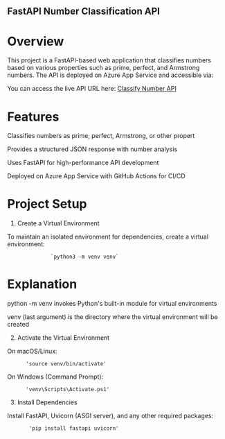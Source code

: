 ## FastAPI Number Classification API

# Overview

This project is a FastAPI-based web application that classifies numbers based on various properties such as prime, perfect, and Armstrong numbers. The API is deployed on Azure App Service and accessible via:

You can access the live API URL here: [Classify Number API](https://no-class-app-dshhaserdmh8cagk.eastus2-01.azurewebsites.net/api/classify-number?number=371)

# Features

Classifies numbers as prime, perfect, Armstrong, or other propert

Provides a structured JSON response with number analysis

Uses FastAPI for high-performance API development

Deployed on Azure App Service with GitHub Actions for CI/CD

# Project Setup

1. Create a Virtual Environment

To maintain an isolated environment for dependencies, create a virtual environment:

                  `python3 -m venv venv`

# Explanation

python -m venv invokes Python's built-in module for virtual environments

venv (last argument) is the directory where the virtual environment will be created

2. Activate the Virtual Environment

On macOS/Linux:

          'source venv/bin/activate'

On Windows (Command Prompt):

          'venv\Scripts\Activate.ps1'


3. Install Dependencies

Install FastAPI, Uvicorn (ASGI server), and any other required packages:

           'pip install fastapi uvicorn'
           
          


          
          







